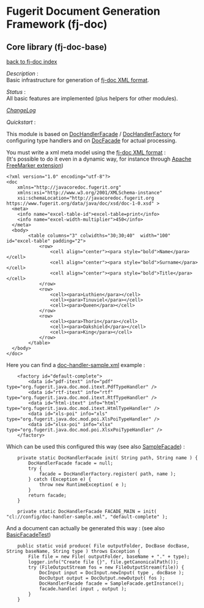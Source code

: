 # Fugerit Document Generation Framework (fj-doc)

## Core library (fj-doc-base)

[back to fj-doc index](../README.md)  

*Description* :  
Basic infrastructure for generation of [fj-doc XML format](https://www.fugerit.org/data/java/doc/xsd/doc-1-0.xsd).

*Status* :  
All basic features are implemented (plus helpers for other modules).
  
*[ChangeLog](ChangeLog.md)*  
  
*Quickstart* :

This module is based on [DocHandlerFacade](src/main/java/org/fugerit/java/doc/base/facade/DocHandlerFacade.java)
/ [DocHandlerFactory](src/main/java/org/fugerit/java/doc/base/facade/DocHandlerFactory.java)
for configuring type handlers and on [DocFacade](src/main/java/org/fugerit/java/doc/base/facade/DocFacade.java) for actual processing.  

You must write a xml meta model using the [fj-doc XML format](../fj-doc-sample/src/test/resources/sample_docs/basic.xml) :   
(It's possible to do it even in a dynamic way, for instance through [Apache FreeMarker extension](../fj-doc-freemarker/README.md))

```
<?xml version="1.0" encoding="utf-8"?>
<doc
	xmlns="http://javacoredoc.fugerit.org"
	xmlns:xsi="http://www.w3.org/2001/XMLSchema-instance"
    xsi:schemaLocation="http://javacoredoc.fugerit.org https://www.fugerit.org/data/java/doc/xsd/doc-1-0.xsd" > 
  <meta>
	<info name="excel-table-id">excel-table=print</info>
	<info name="excel-width-multiplier">450</info> 
  </meta>
  <body>
    	<table columns="3" colwidths="30;30;40"  width="100" id="excel-table" padding="2">
    		<row>
    			<cell align="center"><para style="bold">Name</para></cell>
    			<cell align="center"><para style="bold">Surname</para></cell>
    			<cell align="center"><para style="bold">Title</para></cell>
    		</row>
       		<row>
    			<cell><para>Luthien</para></cell>
    			<cell><para>Tinuviel</para></cell>
    			<cell><para>Queen</para></cell>
    		</row>
       		<row>
    			<cell><para>Thorin</para></cell>
    			<cell><para>Oakshield</para></cell>
    			<cell><para>King</para></cell>
    		</row>    		
    	</table>
  </body>
</doc>
```

Here you can find a [doc-handler-sample.xml](../fj-doc-sample/src/main/resources/config/doc-handler-sample.xml) example :  

```
	<factory id="default-complete">
		<data id="pdf-itext" info="pdf" type="org.fugerit.java.doc.mod.itext.PdfTypeHandler" />
		<data id="rtf-itext" info="rtf" type="org.fugerit.java.doc.mod.itext.RtfTypeHandler" />
		<data id="html-itext" info="html" type="org.fugerit.java.doc.mod.itext.HtmlTypeHandler" />
		<data id="xls-poi" info="xls" type="org.fugerit.java.doc.mod.poi.XlsPoiTypeHandler" />
		<data id="xlsx-poi" info="xlsx" type="org.fugerit.java.doc.mod.poi.XlsxPoiTypeHandler" />
	</factory>
```

Which can be used this configured this way (see also [SampleFacade](../fj-doc-sample/src/main/java/org/fugerit/java/doc/sample/facade/SampleFacade.java)) : 

```
	private static DocHandlerFacade init( String path, String name ) {
		DocHandlerFacade facade = null;
		try {
			facade = DocHandlerFactory.register( path, name );
		} catch (Exception e) {
			throw new RuntimeException( e );
		}
		return facade;
	}
	
	private static DocHandlerFacade FACADE_MAIN = init( "cl://config/doc-handler-sample.xml", "default-complete" );
```

And a document can actually be generated this way : (see also [BasicFacadeTest](../fj-doc-sample/src/test/java/test/org/fugerit/java/doc/sample/facade/BasicFacadeTest.java)) 

```
	public static void produce( File outputFolder, DocBase docBase, String baseName, String type ) throws Exception {
		File file = new File( outputFolder, baseName + "." + type);
		logger.info("Create file {}", file.getCanonicalPath());
		try (FileOutputStream fos = new FileOutputStream(file)) {
			DocInput input = DocInput.newInput( type , docBase );
			DocOutput output = DocOutput.newOutput( fos );
			DocHandlerFacade facade = SampleFacade.getInstance(); 
			facade.handle( input , output );
		}
	}
```